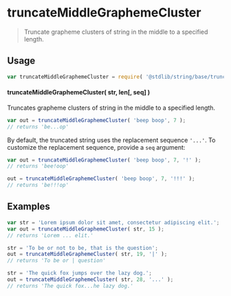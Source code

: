 <!--

@license Apache-2.0

Copyright (c) 2023 The Stdlib Authors.

Licensed under the Apache License, Version 2.0 (the "License");
you may not use this file except in compliance with the License.
You may obtain a copy of the License at

   http://www.apache.org/licenses/LICENSE-2.0

Unless required by applicable law or agreed to in writing, software
distributed under the License is distributed on an "AS IS" BASIS,
WITHOUT WARRANTIES OR CONDITIONS OF ANY KIND, either express or implied.
See the License for the specific language governing permissions and
limitations under the License.

-->

# truncateMiddleGraphemeCluster

> Truncate grapheme clusters of string in the middle to a specified length.

<section class="usage">

## Usage

<!-- eslint-disable id-length -->

```javascript
var truncateMiddleGraphemeCluster = require( '@stdlib/string/base/truncate-middle-grapheme-cluster' );
```

#### truncateMiddleGraphemeCluster( str, len\[, seq] )

Truncates grapheme clusters of string in the middle to a specified length.

<!-- eslint-disable id-length -->

```javascript
var out = truncateMiddleGraphemeCluster( 'beep boop', 7 );
// returns 'be...op'
```

By default, the truncated string uses the replacement sequence `'...'`. To customize the replacement sequence, provide a `seq` argument:

<!-- eslint-disable id-length -->

```javascript
var out = truncateMiddleGraphemeCluster( 'beep boop', 7, '!' );
// returns 'bee!oop'

out = truncateMiddleGraphemeCluster( 'beep boop', 7, '!!!' );
// returns 'be!!!op'
```

</section>

<!-- /.usage -->

<section class="examples">

## Examples

<!-- eslint no-undef: "error" -->

<!-- eslint-disable id-length -->

```javascript
var str = 'Lorem ipsum dolor sit amet, consectetur adipiscing elit.';
var out = truncateMiddleGraphemeCluster( str, 15 );
// returns 'Lorem ... elit.'

str = 'To be or not to be, that is the question';
out = truncateMiddleGraphemeCluster( str, 19, '|' );
// returns 'To be or | question'

str = 'The quick fox jumps over the lazy dog.';
out = truncateMiddleGraphemeCluster( str, 28, '...' );
// returns 'The quick fox...he lazy dog.'
```

</section>

<!-- /.examples -->

<!-- Section for related `stdlib` packages. Do not manually edit this section, as it is automatically populated. -->

<section class="related">

</section>

<!-- /.related -->

<!-- Section for all links. Make sure to keep an empty line after the `section` element and another before the `/section` close. -->

<section class="links">

</section>

<!-- /.links -->
